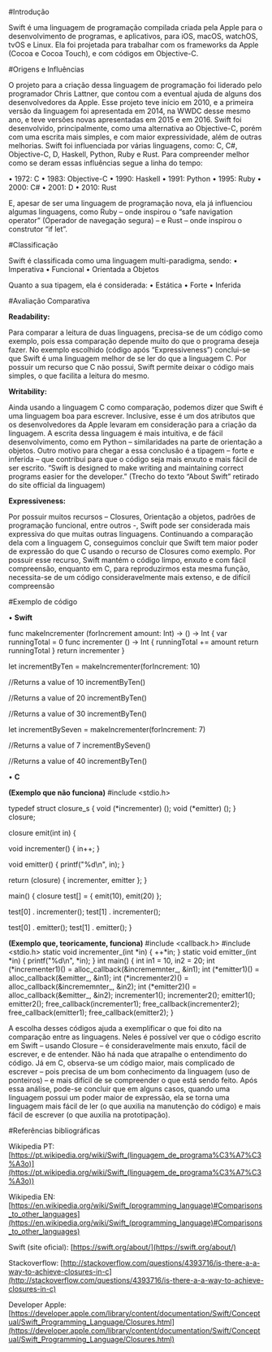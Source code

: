 #Introdução

Swift é uma linguagem de programação compilada criada pela Apple para o desenvolvimento de programas, e aplicativos, para iOS, macOS, watchOS, tvOS e Linux. Ela foi projetada para trabalhar com os frameworks da Apple (Cocoa e Cocoa Touch), e com códigos em Objective-C.


#Origens e Influências

O projeto para a criação dessa linguagem de programação foi liderado pelo programador Chris Lattner, que contou com a eventual ajuda de alguns dos desenvolvedores da Apple. Esse projeto teve início em 2010, e a primeira versão da linguagem foi apresentada em 2014, na WWDC desse mesmo ano, e teve versões novas apresentadas em 2015 e em 2016. Swift foi desenvolvido, principalmente, como uma alternativa ao Objective-C, porém com uma escrita mais simples, e com maior expressividade, além de outras melhorias. 
	Swift foi influenciada por várias linguagens, como: C, C#, Objective-C, D, Haskell, Python, Ruby e Rust. Para compreender melhor como se deram essas influências segue a linha do tempo:
      
•	1972: C
•	1983: Objective-C
•	1990: Haskell
•	1991: Python
•	1995: Ruby
•	2000: C#
•	2001: D
•	2010: Rust

E, apesar de ser uma linguagem de programação nova, ela já influenciou algumas linguagens, como Ruby – onde inspirou o “safe navigation operator” (Operador de navegação segura) – e Rust – onde inspirou o construtor “if let”.


#Classificação

Swift é classificada como uma linguagem multi-paradigma, sendo:
•	Imperativa
•	Funcional
•	Orientada a Objetos

Quanto a sua tipagem, ela é considerada:
•	Estática
•	Forte
•	Inferida


#Avaliação Comparativa

**Readability:** 

Para comparar a leitura de duas linguagens, precisa-se de um código como exemplo, pois essa comparação depende muito do que o programa deseja fazer. No exemplo escolhido (código após “Expressiveness”) conclui-se que Swift é uma linguagem melhor de se ler do que a linguagem C. Por possuir um recurso que C não possui, Swift permite deixar o código mais simples, o que facilita a leitura do mesmo.

**Writability:**

Ainda usando a linguagem C como comparação, podemos dizer que Swift é uma linguagem boa para escrever. Inclusive, esse é um dos atributos que os desenvolvedores da Apple levaram em consideração para a criação da linguagem. A escrita dessa linguagem é mais intuitiva, e de fácil desenvolvimento, como em Python – similaridades na parte de orientação a objetos. Outro motivo para chegar a essa conclusão é a tipagem – forte e inferida – que contribui para que o código seja mais enxuto e mais fácil de ser escrito. 
	“Swift is designed to make writing and maintaining correct programs easier for the developer.” (Trecho do texto “About Swift” retirado do site official da linguagem)


**Expressiveness:** 

Por possuir muitos recursos – Closures, Orientação a objetos, padrões de programação funcional, entre outros -, Swift pode ser considerada mais expressiva do que muitas outras linguagens. Continuando a comparação dela com a linguagem C, conseguimos concluir que Swift tem maior poder de expressão do que C usando o recurso de Closures como exemplo. Por possuir esse recurso, Swift mantém o código limpo, enxuto e com fácil compreensão, enquanto em C, para reproduzirmos esta mesma função, necessita-se de um código consideravelmente mais extenso, e de difícil compreensão

#Exemplo de código

•	**Swift**

func makeIncrementer (forIncrement amount: Int) -> () -> Int {
	var runningTotal = 0
	func incrementer () -> Int {
		runningTotal += amount
		return runningTotal
	}
	return incrementer
}

let incrementByTen = makeIncrementer(forIncrement: 10)

//Returns a value of 10
incrementByTen()

//Returns a value of 20
incrementByTen()

//Returns a value of 30
incrementByTen()

let incrementBySeven = makeIncrementer(forIncrement: 7)

//Returns a value of 7
incrementBySeven()

//Returns a value of 40
incrementByTen()

•	**C**

**(Exemplo que não funciona)**
#include <stdio.h>

typedef struct closure_s {
  void (*incrementer) ();
  void (*emitter) ();
} closure;

closure emit(int in) {

  void incrementer() {
    in++;
  }

  void emitter() {
    printf("%d\n", in);
  }

  return (closure) {
    incrementer,
    emitter
  };
}

main() {
  closure test[] = {
    emit(10),
    emit(20)
  };

  test[0] . incrementer();
  test[1] . incrementer();

  test[0] . emitter();
  test[1] . emitter();
}

**(Exemplo que, teoricamente, funciona)**
#include <callback.h>
#include <stdio.h>
static void incrementer_(int *in) {
    ++*in;
}
static void emitter_(int *in) {
    printf("%d\n", *in);
}
int main() {
    int in1 = 10, in2 = 20;
    int (*incrementer1)() = alloc_callback(&incrememnter_, &in1);
    int (*emitter1)() = alloc_callback(&emitter_, &in1);
    int (*incrementer2)() = alloc_callback(&incrememnter_, &in2);
    int (*emitter2)() = alloc_callback(&emitter_, &in2);
    incrementer1();
    incrementer2();
    emitter1();
    emitter2();
    free_callback(incrementer1);
    free_callback(incrementer2);
    free_callback(emitter1);
    free_callback(emitter2);
}

A escolha desses códigos ajuda a exemplificar o que foi dito na comparação entre as linguagens. Neles é possível ver que o código escrito em Swift – usando Closure – é consideravelmente mais enxuto, fácil de escrever, e de entender. Não há nada que atrapalhe o entendimento do código. Já em C, observa-se um código maior, mais complicado de escrever – pois precisa de um bom conhecimento da linguagem (uso de ponteiros) – e mais difícil de se compreender o que está sendo feito. 
Após essa análise, pode-se concluir que em alguns casos, quando uma linguagem possui um poder maior de expressão, ela se torna uma linguagem mais fácil de ler (o que auxilia na manutenção do código) e mais fácil de escrever (o que auxilia na prototipação).


#Referências bibliográficas

Wikipedia PT: [https://pt.wikipedia.org/wiki/Swift_(linguagem_de_programa%C3%A7%C3%A3o)](https://pt.wikipedia.org/wiki/Swift_(linguagem_de_programa%C3%A7%C3%A3o))

Wikipedia EN: [https://en.wikipedia.org/wiki/Swift_(programming_language)#Comparisons_to_other_languages](https://en.wikipedia.org/wiki/Swift_(programming_language)#Comparisons_to_other_languages)

Swift (site oficial): [https://swift.org/about/](https://swift.org/about/)

Stackoverflow: [http://stackoverflow.com/questions/4393716/is-there-a-a-way-to-achieve-closures-in-c](http://stackoverflow.com/questions/4393716/is-there-a-a-way-to-achieve-closures-in-c)

Developer Apple: [https://developer.apple.com/library/content/documentation/Swift/Conceptual/Swift_Programming_Language/Closures.html](https://developer.apple.com/library/content/documentation/Swift/Conceptual/Swift_Programming_Language/Closures.html)

